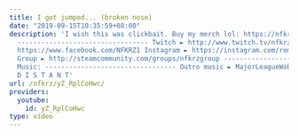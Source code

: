 ```yaml
---
title: I got jumped... (broken nose)
date: "2019-09-15T10:35:59+08:00"
description: 'I wish this was clickbait. Buy my merch lol: https://nfkrz.fanfiber.com/
  --------------------------------- Twitch ► http://www.twitch.tv/nfkrz Facebook ►
  https://www.facebook.com/NFKRZ1 Instagram ► https://instagram.com/roman_nfkrz/ Steam
  Group ► http://steamcommunity.com/groups/nfkrzgroup ---------------------------------
  Music: --------------------------------- Outro music ► MajorLeagueWobs/Holder -
  D I S T A N T'
url: /nfkrz/yZ_RplCoHwc/
providers:
  youtube:
    id: yZ_RplCoHwc
type: video
---
```

